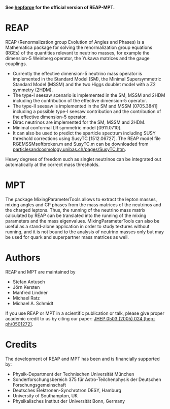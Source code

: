 
**See [hepforge](https://reapmpt.hepforge.org/) for the official version of REAP-MPT.**

# REAP

REAP (Renormalization group Evolution of Angles and Phases) is a Mathematica package for solving the renormalization group equations (RGEs) of the quantities relevant to neutrino masses, for example the dimension-5 Weinberg operator, the Yukawa matrices and the gauge couplings.
- Currently the effective dimension-5 neutrino mass operator is implemented in the Standard Model (SM), the Minimal Supersymmetric Standard Model (MSSM) and the two Higgs doublet model with a Z2 symmetry (2HDM).
- The type-I seesaw scenario is implemented in the SM, MSSM and 2HDM including the contribution of the effective dimension-5 operator.
- The type-II seesaw is implemented in the SM and MSSM [0705.3841] including a possible type-I seesaw contribution and the contribution of the effective dimension-5 operator.
- Dirac neutrinos are implemented for the SM, MSSM and 2HDM.
- Minimal conformal LR symmetric model [0911.0710].
- It can also be used to predict the sparticle spectrum including SUSY threshold corrections using SusyTC [1512.06727]. The REAP model file RGEMSSMsoftbroken.m and SusyTC.m can be downloaded from [particlesandcosmology.unibas.ch/pages/SusyTC.htm](particlesandcosmology.unibas.ch/pages/SusyTC.htm).

Heavy degrees of freedom such as singlet neutrinos can be integrated out automatically at the correct mass thresholds.

# MPT
The package MixingParameterTools allows to extract the lepton masses, mixing angles and CP phases from the mass matrices of the neutrinos and the charged leptons. Thus, the running of the neutrino mass matrix calculated by REAP can be translated into the running of the mixing parameters and the mass eigenvalues. MixingParameterTools can also be useful as a stand-alone application in order to study textures without running, and it is not bound to the analysis of neutrino masses only but may be used for quark and superpartner mass matrices as well.

# Authors
REAP and MPT are maintained by

- Stefan Antusch
- Jörn Kersten
- Manfred Lindner
- Michael Ratz
- Michael A. Schmidt

If you use REAP or MPT in a scientific publication or talk, please give proper academic credit to us by citing our paper: [JHEP 0503 (2005) 024 [hep-ph/0501272]](http://arxiv.org/abs/hep-ph/0501272).

# Credits
The development of REAP and MPT has been and is financially supported by:

- Physik-Department der Technischen Universität München
- Sonderforschungsbereich 375 für Astro-Teilchenphysik der Deutschen Forschungsgemeinschaft
- Deutsches Elektronen-Synchrotron DESY, Hamburg
- University of Southampton, UK
- Physikalisches Institut der Universität Bonn, Germany
